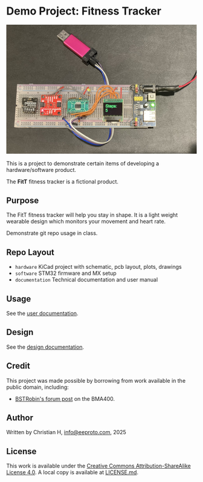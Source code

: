 # Demo Project: Fitness Tracker

![](documentation/assets/PrototypeAlpha.jpeg)

This is a project to demonstrate certain items of developing a hardware/software product.

The **FitT** fitness tracker is a fictional product.

## Purpose

The FitT fitness tracker will help you stay in shape. It is a light weight wearable design which monitors your movement and heart rate.

Demonstrate git repo usage in class.

## Repo Layout

- `hardware` KiCad project with schematic, pcb layout, plots, drawings
- `software` STM32 firmware and MX setup
- `documentation` Technical documentation and user manual

## Usage

See the [user documentation](documentation/UserDocumentation.md).

## Design

See the [design documentation](documentation/README.md).

## Credit

This project was made possible by borrowing from work available in the public domain, including:

- [BSTRobin's forum post](https://community.bosch-sensortec.com/mems-sensors-forum-jrmujtaw/post/bma400-library-for-stm32-8Wp5OBEzLzPqqNP) on the BMA400.

## Author

Written by Christian H, info@eeproto.com, 2025

## License

This work is available under the [Creative Commons Attribution-ShareAlike License 4.0](https://en.wikipedia.org/wiki/Wikipedia:Text_of_the_Creative_Commons_Attribution-ShareAlike_4.0_International_License). A local copy is available at [LICENSE.md](LICENSE.md).
